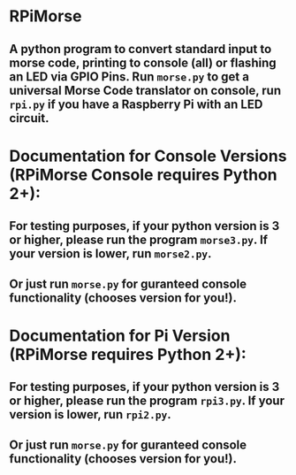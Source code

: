 # RPiMorse
 <h2>A python program to convert standard input to morse code, printing to console (all) or flashing an LED via GPIO Pins. Run <code>morse.py</code> to get a universal Morse Code translator on console, run <code>rpi.py</code> if you have a Raspberry Pi with an LED circuit.</h2>
 
 # Documentation for Console Versions (RPiMorse Console requires Python 2+): 
 <h2>For testing purposes, if your python version is 3 or higher, please run the program <code>morse3.py</code>. If your version is lower, run <code>morse2.py</code>.</h2>
 
 ## Or just run <code>morse.py</code> for guranteed console functionality (chooses version for you!).

 # Documentation for Pi Version (RPiMorse requires Python 2+):
 <h2>For testing purposes, if your python version is 3 or higher, please run the program <code>rpi3.py</code>. If your version is lower, run <code>rpi2.py</code>.</h2>

  ## Or just run <code>morse.py</code> for guranteed console functionality (chooses version for you!).
